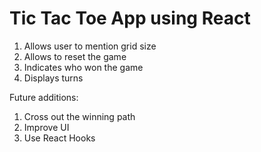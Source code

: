 # Tic Tac Toe App using React

1. Allows user to mention grid size
2. Allows to reset the game
3. Indicates who won the game
4. Displays turns

Future additions:
1. Cross out the winning path
2. Improve UI
3. Use React Hooks

